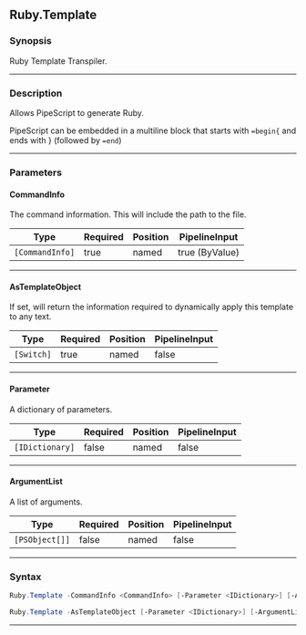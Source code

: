 Ruby.Template
-------------
### Synopsis
Ruby Template Transpiler.

---
### Description

Allows PipeScript to generate Ruby.

PipeScript can be embedded in a multiline block that starts with ```=begin{``` and ends with } (followed by ```=end```)

---
### Parameters
#### **CommandInfo**

The command information.  This will include the path to the file.






|Type           |Required|Position|PipelineInput |
|---------------|--------|--------|--------------|
|`[CommandInfo]`|true    |named   |true (ByValue)|



---
#### **AsTemplateObject**

If set, will return the information required to dynamically apply this template to any text.






|Type      |Required|Position|PipelineInput|
|----------|--------|--------|-------------|
|`[Switch]`|true    |named   |false        |



---
#### **Parameter**

A dictionary of parameters.






|Type           |Required|Position|PipelineInput|
|---------------|--------|--------|-------------|
|`[IDictionary]`|false   |named   |false        |



---
#### **ArgumentList**

A list of arguments.






|Type          |Required|Position|PipelineInput|
|--------------|--------|--------|-------------|
|`[PSObject[]]`|false   |named   |false        |



---
### Syntax
```PowerShell
Ruby.Template -CommandInfo <CommandInfo> [-Parameter <IDictionary>] [-ArgumentList <PSObject[]>] [<CommonParameters>]
```
```PowerShell
Ruby.Template -AsTemplateObject [-Parameter <IDictionary>] [-ArgumentList <PSObject[]>] [<CommonParameters>]
```
---

